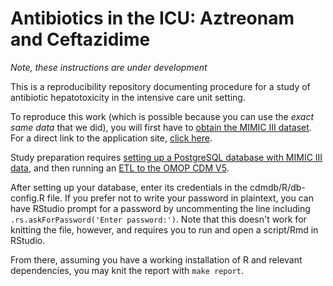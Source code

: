 # Antibiotics in the ICU: Aztreonam and Ceftazidime

*Note, these instructions are under development*

This is a reproducibility repository documenting procedure for a study of antibiotic hepatotoxicity in the intensive care unit setting. 

To reproduce this work (which is possible because you can use the *exact same data* that we did), you will first have to [obtain the MIMIC III dataset](https://mimic.physionet.org/). For a direct link to the application site, [click here](https://mimic.physionet.org/gettingstarted/access/). 

Study preparation requires [setting up a PostgreSQL database with MIMIC III data](https://github.com/MIT-LCP/mimic-code), and then running an [ETL to the OMOP CDM V5](https://github.com/MIT-LCP/mimic-omop).

After setting up your database, enter its credentials in the cdmdb/R/db-config.R file. If you prefer not to write your password in plaintext, you can have RStudio prompt for a password by uncommenting the line including `.rs.askForPassword('Enter password:')`. Note that this doesn't work for knitting the file, however, and requires you to run and open a script/Rmd in RStudio. 

From there, assuming you have a working installation of R and relevant dependencies, you may knit the report with `make report`. 


